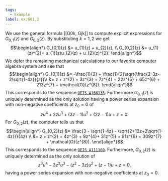 ```yaml
---
tags:
  - Example
label: ex:G01,2
---
```

We use the general formula [[G0k, Gjk]] to compute explicit expressions for $G_{0,1}(z)$ and $G_{0,2}(z)$. By substituting $k = 1, 2$ we get
$$\begin{align*}
G_{0,1}(z) &= u_{1}(z) + u_{2}(z), \\
G_{0,2}(z) &= u_{1}(z)^{2}+ u_{1}(z)u_{2}(z) + u_{2}(z)^{2}.
\end{align*}$$
We defer the remaining mechanical calculations to our favorite computer algebra system and see that
$$\begin{align*}
G_{0,1}(z) &= -\frac{1}{2} + \frac{1}{2}\sqrt{\frac{2-3z-2\sqrt{1-4z}}{z}}\\
&= z + z^{2} + 3z^{3} + 7z^{4} + 22z^{5} + 65z^{6} + 213z^{7} + \mathcal{O}(z^{8}).
\end{align*}$$
This corresponds to the sequence [$\texttt{OEIS A166135}$](https://oeis.org/A166135). 
Furthermore $G_{0,1}(z)$ is uniquely determined as the only solution having a power series expansion with non-negative coefficients at $z_{0} = 0$ of
$$
z u^{4}+ 2zu^{3}+ (3z-1)u^{2} + (2z-1)u + z = 0.
$$
For $G_{0,2}(z)$, the computer tells us that
$$\begin{align*}
G_{0,2}(z) &= \frac{3 - \sqrt{1-4z} - \sqrt{2+12z+2\sqrt{1-4z}}}{4z} \\
&= z + z^{2} + 4z^{3} + 9z^{4}+ 31z^{5} + 91z^{6} + 309z^{7} + \mathcal{O}(z^{8}).
\end{align*}$$
This corresponds to the sequence [$\texttt{OEIS A111160}$](https://oeis.org/A111160). 
Furthermore, $G_{0,2}(z)$ is uniquely determined as the only solution of
$$
z^3 u^{4} - 3z^{2}u^{3} - (z^{2} - 3z)u^{2} + (z-1)u + z = 0,
$$
having a power series expansion with non-negative coefficients at $z_{0} = 0$.
